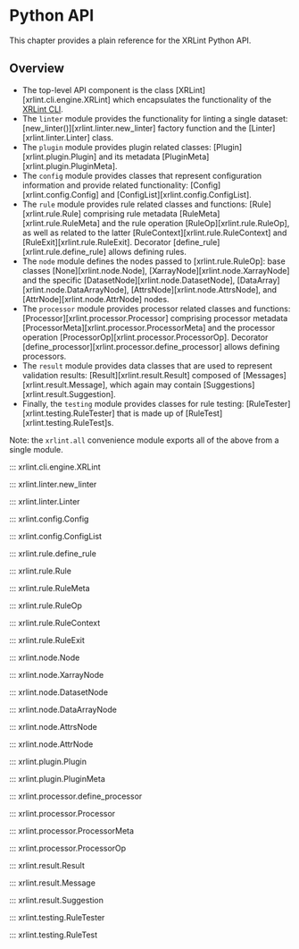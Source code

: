 # Python API

This chapter provides a plain reference for the XRLint Python API.

## Overview

- The top-level API component is the class [XRLint][xrlint.cli.engine.XRLint]
  which encapsulates the functionality of the [XRLint CLI](cli.md).
- The `linter` module provides the functionality for linting a single 
  dataset:
  [new_linter()][xrlint.linter.new_linter] factory function and the
  [Linter][xrlint.linter.Linter] class.
- The `plugin` module provides plugin related classes:
  [Plugin][xrlint.plugin.Plugin] and its 
  metadata [PluginMeta][xrlint.plugin.PluginMeta].
- The `config` module provides classes that represent 
  configuration information and provide related functionality:
  [Config][xrlint.config.Config] and [ConfigList][xrlint.config.ConfigList].
- The `rule` module provides rule related classes and functions:
  [Rule][xrlint.rule.Rule] comprising rule metadata 
  [RuleMeta][xrlint.rule.RuleMeta] and the rule operation 
  [RuleOp][xrlint.rule.RuleOp], as well as related to the latter
  [RuleContext][xrlint.rule.RuleContext] and [RuleExit][xrlint.rule.RuleExit].
  Decorator [define_rule][xrlint.rule.define_rule] allows defining rules.
- The `node` module defines the nodes passed to [xrlint.rule.RuleOp]:
  base classes [None][xrlint.node.Node], [XarrayNode][xrlint.node.XarrayNode]
  and the specific [DatasetNode][xrlint.node.DatasetNode],
  [DataArray][xrlint.node.DataArrayNode], [AttrsNode][xrlint.node.AttrsNode], 
  and [AttrNode][xrlint.node.AttrNode] nodes.
- The `processor` module provides processor related classes and functions:
  [Processor][xrlint.processor.Processor] comprising processor metadata
  [ProcessorMeta][xrlint.processor.ProcessorMeta] 
  and the processor operation [ProcessorOp][xrlint.processor.ProcessorOp].
  Decorator [define_processor][xrlint.processor.define_processor] allows defining 
  processors.
- The `result` module provides data classes that are used to 
  represent validation results:
  [Result][xrlint.result.Result] composed of [Messages][xrlint.result.Message],
  which again may contain [Suggestions][xrlint.result.Suggestion].
- Finally, the `testing` module provides classes for rule testing:
  [RuleTester][xrlint.testing.RuleTester] that is made up 
  of [RuleTest][xrlint.testing.RuleTest]s.

Note: the `xrlint.all` convenience module exports all of the above from a 
  single module.
  
::: xrlint.cli.engine.XRLint

::: xrlint.linter.new_linter

::: xrlint.linter.Linter

::: xrlint.config.Config

::: xrlint.config.ConfigList

::: xrlint.rule.define_rule

::: xrlint.rule.Rule

::: xrlint.rule.RuleMeta

::: xrlint.rule.RuleOp

::: xrlint.rule.RuleContext

::: xrlint.rule.RuleExit

::: xrlint.node.Node

::: xrlint.node.XarrayNode

::: xrlint.node.DatasetNode

::: xrlint.node.DataArrayNode

::: xrlint.node.AttrsNode

::: xrlint.node.AttrNode

::: xrlint.plugin.Plugin

::: xrlint.plugin.PluginMeta

::: xrlint.processor.define_processor

::: xrlint.processor.Processor

::: xrlint.processor.ProcessorMeta
 
::: xrlint.processor.ProcessorOp

::: xrlint.result.Result

::: xrlint.result.Message

::: xrlint.result.Suggestion

::: xrlint.testing.RuleTester

::: xrlint.testing.RuleTest

